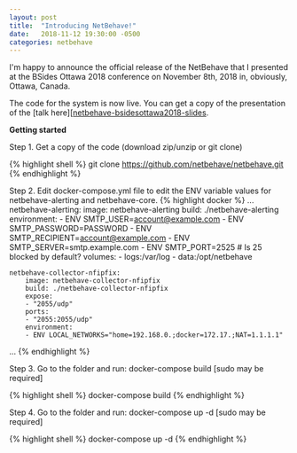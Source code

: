 ```yaml
---
layout: post
title:  "Introducing NetBehave!"
date:   2018-11-12 19:30:00 -0500
categories: netbehave
---
```

I'm happy to announce the official release of the NetBehave that I presented at the BSides Ottawa 2018 conference on November 8th, 2018 in, obviously, Ottawa, Canada.

The code for the system is now live. You can get a copy of the presentation of the [talk here][[netbehave-bsidesottawa2018-slides].


**Getting started**

Step 1. Get a copy of the code (download zip/unzip or git clone)

{% highlight shell %}
git clone https://github.com/netbehave/netbehave.git
{% endhighlight %}

Step 2. Edit docker-compose.yml file to edit the ENV variable values for netbehave-alerting and 	netbehave-core.
{% highlight docker %}
...
    netbehave-alerting:
        image: netbehave-alerting
        build: ./netbehave-alerting
        environment:
        - ENV SMTP_USER=account@example.com
        - ENV SMTP_PASSWORD=PASSWORD 
        - ENV SMTP_RECIPIENT=account@example.com
        - ENV SMTP_SERVER=smtp.example.com
        - ENV SMTP_PORT=2525 # Is 25 blocked by default?
        volumes:
        - logs:/var/log
        - data:/opt/netbehave

        
    netbehave-collector-nfipfix:
        image: netbehave-collector-nfipfix
        build: ./netbehave-collector-nfipfix
        expose:
        - "2055/udp"
        ports:
        - "2055:2055/udp"
        environment:
        - ENV LOCAL_NETWORKS="home=192.168.0.;docker=172.17.;NAT=1.1.1.1"
...
{% endhighlight %}

Step 3. Go to the folder and run: docker-compose build [sudo may be required]

{% highlight shell %}
docker-compose build
{% endhighlight %}

Step 4. Go to the folder and run: docker-compose up -d [sudo may be required]

{% highlight shell %}
docker-compose up -d
{% endhighlight %}



[netbehave-bsidesottawa2018-slides]: /files/netbehave-bsidesottawa2018-slides.pdf